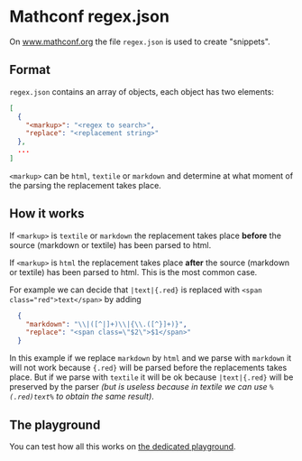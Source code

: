 # Mathconf regex.json

On www.mathconf.org the file `regex.json` is used to create "snippets".

## Format

`regex.json` contains an array of objects, each object has two elements:

```json
[
  {
    "<markup>": "<regex to search>",
    "replace": "<replacement string>"
  },
  ...
]
```

`<markup>` can be `html`, `textile` or `markdown` and determine at what moment of the parsing the replacement takes place.

## How it works

If `<markup>` is `textile` or `markdown` the replacement takes place **before** the source (markdown or textile) has been parsed to html.

If `<markup>` is `html` the replacement takes place **after** the source (markdown or textile) has been parsed to html. This is the most common case.

For example we can decide that `|text|{.red}` is replaced with `<span class="red">text</span>` by adding
```json
  {
    "markdown": "\\|([^|]+)\\|{\\.([^}]+)}",
    "replace": "<span class=\"$2\">$1</span>"
  }
```

In this example if we replace `markdown` by `html` and we parse with `markdown` it will not work because `{.red}` will be parsed before the replacements takes place. But if we parse with `textile` it will be ok because `|text|{.red}` will be preserved by the parser _(but is useless because in textile we can use `%(.red)text%` to obtain the same result)_.

## The playground

You can test how all this works on [the dedicated playground](https://mathconf.github.io/regex/playground/).

